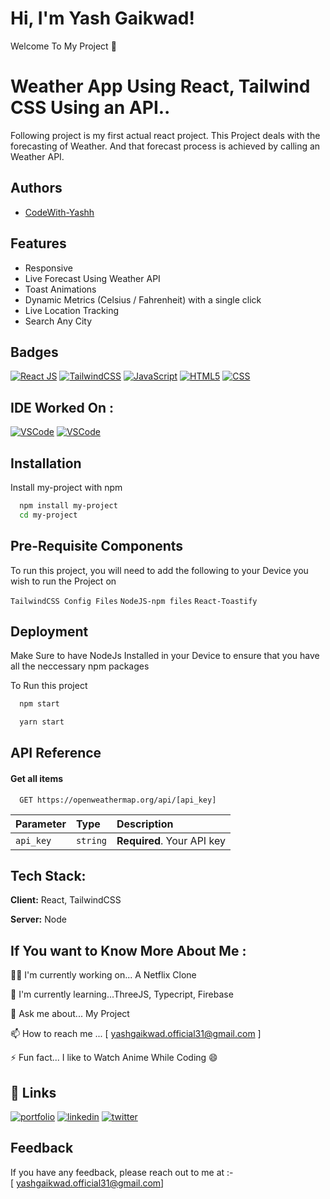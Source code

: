 
# Hi, I'm Yash Gaikwad! 

Welcome To My Project 👋


# Weather App Using React, Tailwind CSS Using an API.. 

Following project is my first actual react project. 
This Project deals with the forecasting of Weather. And that forecast process is achieved by calling an Weather API.
 


## Authors

- [CodeWith-Yashh](https://github.com/CodeWith-Yashh)


## Features

- Responsive
- Live Forecast Using Weather API
- Toast Animations
- Dynamic Metrics (Celsius / Fahrenheit) with a single click
- Live Location Tracking
- Search Any City


## Badges



[![React JS](https://img.shields.io/badge/React-20232A?style=for-the-badge&logo=react&logoColor=61DAFB
)](https://reactjs.org/)
[![TailwindCSS](https://img.shields.io/badge/Tailwind_CSS-38B2AC?style=for-the-badge&logo=tailwind-css&logoColor=white
)](https://tailwindcss.com//)
[![JavaScript](https://img.shields.io/badge/JavaScript-323330?style=for-the-badge&logo=javascript&logoColor=F7DF1E
)](https://www.javascript.com/)
[![HTML5](https://img.shields.io/badge/HTML5-E34F26?style=for-the-badge&logo=html5&logoColor=white
)](https://html.com/)
[![CSS](https://img.shields.io/badge/CSS3-1572B6?style=for-the-badge&logo=css3&logoColor=white
)](https://drafts.csswg.org/)











## IDE Worked On :

[![VSCode](https://img.shields.io/badge/VSCode-0078D4?style=for-the-badge&logo=visual%20studio%20code&logoColor=white
)](https://code.visualstudio.com/)
[![VSCode](https://img.shields.io/badge/Visual_Studio-5C2D91?style=for-the-badge&logo=visual%20studio&logoColor=white
)](https://code.visualstudio.com/)
## Installation

Install my-project with npm

```bash
  npm install my-project
  cd my-project
```
    
## Pre-Requisite Components

To run this project, you will need to add the following to your Device you wish to run the Project on

`TailwindCSS Config Files` 
`NodeJS-npm files`
`React-Toastify`



## Deployment

Make Sure to have NodeJs Installed in your Device to ensure that you have all the neccessary npm packages

To Run this project

```bash
  npm start
```

```bash
  yarn start
```


## API Reference

#### Get all items

```http
  GET https://openweathermap.org/api/[api_key]
```

| Parameter | Type     | Description                |
| :-------- | :------- | :------------------------- |
| `api_key` | `string` | **Required**. Your API key |




## Tech Stack:

**Client:** React,  TailwindCSS

**Server:** Node



## If You want to Know More About Me :

👩‍💻 I'm currently working on... A Netflix Clone

🧠 I'm currently learning...ThreeJS, Typecript, Firebase

💬 Ask me about... My Project 

📫 How to reach me ... [ yashgaikwad.official31@gmail.com ]

⚡️ Fun fact... I like to Watch Anime While Coding 😄 


## 🔗 Links
[![portfolio](https://img.shields.io/badge/my_portfolio-000?style=for-the-badge&logo=ko-fi&logoColor=white)](https://www.linkedin.com/in/yash-gaikwad-52862b147/)
[![linkedin](https://img.shields.io/badge/linkedin-0A66C2?style=for-the-badge&logo=linkedin&logoColor=white)](https://www.linkedin.com/in/yash-gaikwad-52862b147/)
[![twitter](https://img.shields.io/badge/twitter-1DA1F2?style=for-the-badge&logo=twitter&logoColor=white)](https://twitter.com/badbruteyash31)


## Feedback

If you have any feedback, please reach out to me at :-  
[ yashgaikwad.official31@gmail.com]

